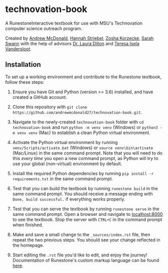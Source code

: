 # technovation-book

A RunestoneInteractive textbook for use with MSU's Technovation computer science outreach program.

Created by [Andrew McDonald](mailto:mcdon499@msu.edu),
[Hannah Striebel](mailto:striebe5@msu.edu),
[Zosha Korzecke](mailto:korzeck3@msu.edu),
[Sarah Swann](mailto:swannsar@msu.edu) with the
help of advisors [Dr. Laura Dillon](https://www.egr.msu.edu/people/profile/ldillon)
and [Teresa Isela Vandersloot](https://www.egr.msu.edu/people/profile/iselava1).

## Installation

To set up a working environment and contribute to the Runestone textbook, follow 
these steps:

1. Ensure you have Git and Python (version >= 3.6) installed, and have created a GitHub account.

1. Clone this repository with `git clone https://github.com/andrewmcdonald27/technovation-book.git`.

1. Navigate to the newly-created `technovation-book` folder with `cd technovation-book`
and run `python -m venv venv` (Windows) or `python3 -m venv venv` (Mac)
to establish a clean Python virtual environment.

1. Activate the Python virtual environment by running `venv/Scripts/activate.bat` (Windows) or
`source venv\bin\activate` (Mac/Linux) in the same command prompt.
Note that you will need to do this *every time* you
open a new command prompt, as Python will try to use your global (non-virtual) environment
by default.

1. Install the required Python dependencies by running `pip install -r requirements.txt` in the same
command prompt.

1. Test that you can build the textbook by running `runestone build` in the same command prompt.
You should receive a message ending with `Done, build successful.` if everything works properly.

1. Test that you can serve the textbook by running `runestone serve` in the same command prompt.
Open a browser and navigate to [localhost:8000](http://localhost:8000/) to see the textbook.
Stop the server with `CTRL+C` in the command prompt when finished.

1. Make and save a small change to the `_sources/index.rst` file, then repeat the two previous steps.
You should see your change reflected in the homepage.

1. Start editing the `.rst` file you'd like to edit, and enjoy the journey! Documentation of
Runestone's custom markup language can be found [here](https://runestone.academy/runestone/static/authorguide/index.html).

